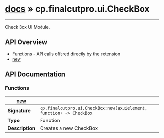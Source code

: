 # [docs](index.md) » cp.finalcutpro.ui.CheckBox
---

Check Box UI Module.

## API Overview
* Functions - API calls offered directly by the extension
 * [new](#new)

## API Documentation

### Functions

| [new](#new)         |                                                                                     |
| --------------------------------------------|-------------------------------------------------------------------------------------|
| **Signature**                               | `cp.finalcutpro.ui.CheckBox:new(axuielement, function) -> CheckBox`                                                                    |
| **Type**                                    | Function                                                                     |
| **Description**                             | Creates a new CheckBox                                                                     |

